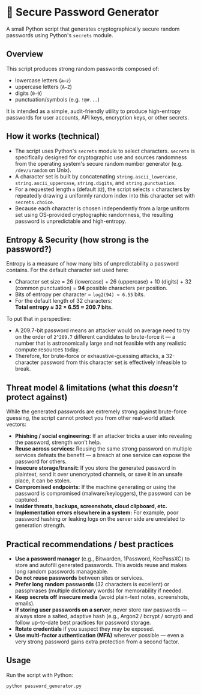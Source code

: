 # 🔐 Secure Password Generator

A small Python script that generates cryptographically secure random passwords using Python's `secrets` module.

## Overview

This script produces strong random passwords composed of:
- lowercase letters (`a–z`)
- uppercase letters (`A–Z`)
- digits (`0–9`)
- punctuation/symbols (e.g. `!@#...`)

It is intended as a simple, audit-friendly utility to produce high-entropy passwords for user accounts, API keys, encryption keys, or other secrets.

## How it works (technical)

- The script uses Python's `secrets` module to select characters. `secrets` is specifically designed for cryptographic use and sources randomness from the operating system's secure random number generator (e.g. `/dev/urandom` on Unix).
- A character set is built by concatenating `string.ascii_lowercase`, `string.ascii_uppercase`, `string.digits`, and `string.punctuation`.
- For a requested length `n` (default `32`), the script selects `n` characters by repeatedly drawing a uniformly random index into this character set with `secrets.choice`.
- Because each character is chosen independently from a large uniform set using OS-provided cryptographic randomness, the resulting password is unpredictable and high-entropy.

## Entropy & Security (how strong is the password?)

Entropy is a measure of how many bits of unpredictability a password contains. For the default character set used here:

- Character set size = 26 (lowercase) + 26 (uppercase) + 10 (digits) + 32 (common punctuation) = **94** possible characters per position.
- Bits of entropy per character = `log2(94) ≈ 6.55` bits.
- For the default length of 32 characters:  
  **Total entropy ≈ 32 × 6.55 ≈ 209.7 bits.**

To put that in perspective:
- A 209.7-bit password means an attacker would on average need to try on the order of `2^209.7` different candidates to brute-force it — a number that is astronomically large and not feasible with any realistic compute resources today.
- Therefore, for brute-force or exhaustive-guessing attacks, a 32-character password from this character set is effectively infeasible to break.

## Threat model & limitations (what this *doesn't* protect against)

While the generated passwords are extremely strong against brute-force guessing, the script cannot protect you from other real-world attack vectors:

- **Phishing / social engineering:** If an attacker tricks a user into revealing the password, strength won’t help.
- **Reuse across services:** Reusing the same strong password on multiple services defeats the benefit — a breach at one service can expose the password for others.
- **Insecure storage/transit:** If you store the generated password in plaintext, send it over unencrypted channels, or save it in an unsafe place, it can be stolen.
- **Compromised endpoints:** If the machine generating or using the password is compromised (malware/keyloggers), the password can be captured.
- **Insider threats, backups, screenshots, cloud clipboard, etc.**
- **Implementation errors elsewhere in a system:** For example, poor password hashing or leaking logs on the server side are unrelated to generation strength.

## Practical recommendations / best practices

- **Use a password manager** (e.g., Bitwarden, 1Password, KeePassXC) to store and autofill generated passwords. This avoids reuse and makes long random passwords manageable.
- **Do not reuse passwords** between sites or services.
- **Prefer long random passwords** (32 characters is excellent) or passphrases (multiple dictionary words) for memorability if needed.
- **Keep secrets off insecure media** (avoid plain-text notes, screenshots, emails).
- **If storing user passwords on a server**, never store raw passwords — always store a salted, adaptive hash (e.g., Argon2 / bcrypt / scrypt) and follow up-to-date best practices for password storage.
- **Rotate credentials** if you suspect they may be exposed.
- **Use multi-factor authentication (MFA)** wherever possible — even a very strong password gains extra protection from a second factor.

## Usage

Run the script with Python:

```bash
python password_generator.py
